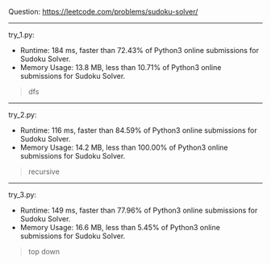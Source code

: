 Question: https://leetcode.com/problems/sudoku-solver/

---

try_1.py:
* Runtime: 184 ms, faster than 72.43% of Python3 online submissions for Sudoku Solver.
* Memory Usage: 13.8 MB, less than 10.71% of Python3 online submissions for Sudoku Solver.

> dfs

---

try_2.py:
* Runtime: 116 ms, faster than 84.59% of Python3 online submissions for Sudoku Solver.
* Memory Usage: 14.2 MB, less than 100.00% of Python3 online submissions for Sudoku Solver.

> recursive

---

try_3.py:

* Runtime: 149 ms, faster than 77.96% of Python3 online submissions for Sudoku Solver.
* Memory Usage: 16.6 MB, less than 5.45% of Python3 online submissions for Sudoku Solver.

> top down
